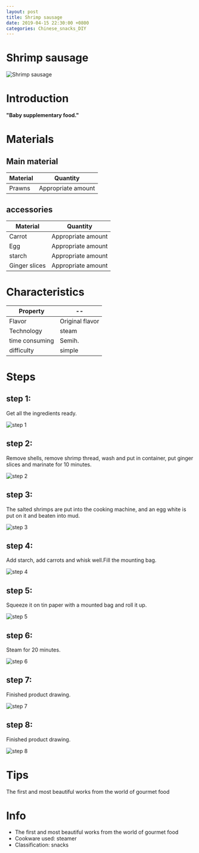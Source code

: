 ```yaml
---
layout: post
title: Shrimp sausage
date: 2019-04-15 22:30:00 +0800
categories: Chinese_snacks_DIY
---
```


# Shrimp sausage

![Shrimp sausage]({{site.baseurl}}/img/405160/405160.jpg)

# Introduction

**"Baby supplementary food."**

# Materials


## Main material

Material|Quantity
--|--
Prawns|Appropriate amount

## accessories

Material|Quantity
--|--
Carrot|Appropriate amount
Egg|Appropriate amount
starch|Appropriate amount
Ginger slices|Appropriate amount

# Characteristics

Property|--
--|--
Flavor|Original flavor
Technology|steam
time consuming|Semih.
difficulty|simple

# Steps

## step 1:

Get all the ingredients ready.

![step 1]({{site.baseurl}}/img/405160/1.jpg)

## step 2:

Remove shells, remove shrimp thread, wash and put in container, put ginger slices and marinate for 10 minutes.

![step 2]({{site.baseurl}}/img/405160/2.jpg)

## step 3:

The salted shrimps are put into the cooking machine, and an egg white is put on it and beaten into mud.

![step 3]({{site.baseurl}}/img/405160/3.jpg)

## step 4:

Add starch, add carrots and whisk well.Fill the mounting bag.

![step 4]({{site.baseurl}}/img/405160/4.jpg)

## step 5:

Squeeze it on tin paper with a mounted bag and roll it up.

![step 5]({{site.baseurl}}/img/405160/5.jpg)

## step 6:

Steam for 20 minutes.

![step 6]({{site.baseurl}}/img/405160/6.jpg)

## step 7:

Finished product drawing.

![step 7]({{site.baseurl}}/img/405160/7.jpg)

## step 8:

Finished product drawing.

![step 8]({{site.baseurl}}/img/405160/8.jpg)

# Tips

The first and most beautiful works from the world of gourmet food

# Info

- The first and most beautiful works from the world of gourmet food
- Cookware used: steamer
- Classification: snacks